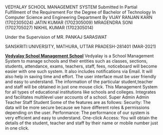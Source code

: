 VEDYALAY SCHOOL MANAGEMENT SYSTEM 
Submitted In Partial Fulfillment of the Requirement
For the Degree of
Bachelor of Technology
In
Computer Science and Engineering Department
By
VIJAY RANJAN KARN (1702305024)
JATIN KUMAR (1702305009)
MRAGENDRA SONI  (1702705027)
NIKHIL KUMAR (1702305014)

Under the Supervision of
MR. PANKAJ SARASWAT
 
SANSKRITI UNIVERSITY, MATHURA, UTTAR PRADESH-281401
(MAR-2021)

**[Vedyalay School Management School](https://www.vedyalay.com)**
Vedyalay is a School Management System to manage schools and their entities such as classes, sections, students, attendance, exams, teachers, staff, fees, noticeboard will become easier with one such system. It also includes notifications via Email.
It will also help in saving time and effort. The user interface must be user friendly and easy to understand.
The information of the particular student,teacher and staff will be obtained in just one mouse click.   This Management System for all types of educational institutions like schools and colleges. Integrates and facilitates multilevel user accounts of a school.
Super Admin
Admin
Teacher
Staff
Student
Some of the features are as follows:
Security: The data will be more secure because we have different roles & permissions depending on the user.
Performance: The performance of our system is very efficient and easy to  understand.
One-click Access: You will obtain the details of the student, teacher and staff by their name or mobile number just in one click.
